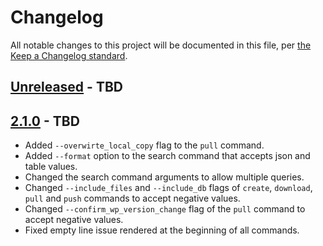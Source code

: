 # Changelog

All notable changes to this project will be documented in this file, per [the Keep a Changelog standard](http://keepachangelog.com/).

## [Unreleased] - TBD

## [2.1.0] - TBD

- Added `--overwirte_local_copy` flag to the `pull` command.
- Added `--format` option to the search command that accepts json and table values.
- Changed the search command arguments to allow multiple queries.
- Changed `--include_files` and `--include_db` flags of `create`, `download`, `pull` and `push` commands to accept negative values.
- Changed `--confirm_wp_version_change` flag of the `pull` command to accept negative values.
- Fixed empty line issue rendered at the beginning of all commands.

[Unreleased]: https://github.com/10up/wp-local-docker-v2/compare/2.1.0...develop
[2.1.0]: https://github.com/10up/wp-local-docker-v2/compare/2.0.1...2.1.0
